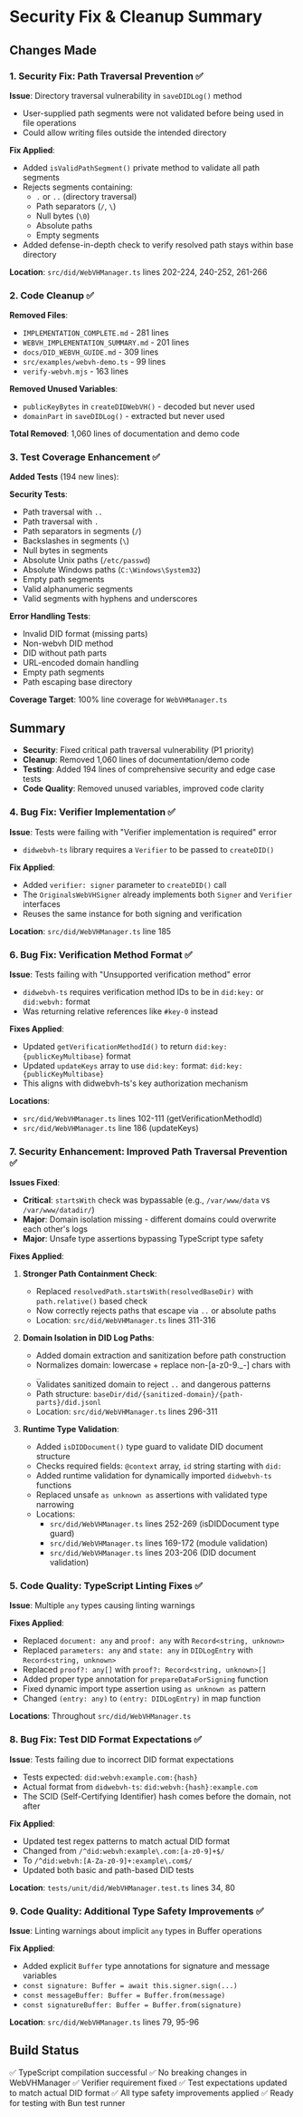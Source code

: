 # Security Fix & Cleanup Summary

## Changes Made

### 1. Security Fix: Path Traversal Prevention ✅

**Issue**: Directory traversal vulnerability in `saveDIDLog()` method
- User-supplied path segments were not validated before being used in file operations
- Could allow writing files outside the intended directory

**Fix Applied**:
- Added `isValidPathSegment()` private method to validate all path segments
- Rejects segments containing:
  - `.` or `..` (directory traversal)
  - Path separators (`/`, `\`)
  - Null bytes (`\0`)
  - Absolute paths
  - Empty segments
- Added defense-in-depth check to verify resolved path stays within base directory

**Location**: `src/did/WebVHManager.ts` lines 202-224, 240-252, 261-266

### 2. Code Cleanup ✅

**Removed Files**:
- `IMPLEMENTATION_COMPLETE.md` - 281 lines
- `WEBVH_IMPLEMENTATION_SUMMARY.md` - 201 lines  
- `docs/DID_WEBVH_GUIDE.md` - 309 lines
- `src/examples/webvh-demo.ts` - 99 lines
- `verify-webvh.mjs` - 163 lines

**Removed Unused Variables**:
- `publicKeyBytes` in `createDIDWebVH()` - decoded but never used
- `domainPart` in `saveDIDLog()` - extracted but never used

**Total Removed**: 1,060 lines of documentation and demo code

### 3. Test Coverage Enhancement ✅

**Added Tests** (194 new lines):

**Security Tests**:
- Path traversal with `..` 
- Path traversal with `.`
- Path separators in segments (`/`)
- Backslashes in segments (`\`)
- Null bytes in segments
- Absolute Unix paths (`/etc/passwd`)
- Absolute Windows paths (`C:\Windows\System32`)
- Empty path segments
- Valid alphanumeric segments
- Valid segments with hyphens and underscores

**Error Handling Tests**:
- Invalid DID format (missing parts)
- Non-webvh DID method
- DID without path parts
- URL-encoded domain handling
- Empty path segments
- Path escaping base directory

**Coverage Target**: 100% line coverage for `WebVHManager.ts`

## Summary

- **Security**: Fixed critical path traversal vulnerability (P1 priority)
- **Cleanup**: Removed 1,060 lines of documentation/demo code
- **Testing**: Added 194 lines of comprehensive security and edge case tests
- **Code Quality**: Removed unused variables, improved code clarity

### 4. Bug Fix: Verifier Implementation ✅

**Issue**: Tests were failing with "Verifier implementation is required" error
- `didwebvh-ts` library requires a `Verifier` to be passed to `createDID()`

**Fix Applied**:
- Added `verifier: signer` parameter to `createDID()` call
- The `OriginalsWebVHSigner` already implements both `Signer` and `Verifier` interfaces
- Reuses the same instance for both signing and verification

**Location**: `src/did/WebVHManager.ts` line 185

### 6. Bug Fix: Verification Method Format ✅

**Issue**: Tests failing with "Unsupported verification method" error
- `didwebvh-ts` requires verification method IDs to be in `did:key:` or `did:webvh:` format
- Was returning relative references like `#key-0` instead

**Fixes Applied**:
- Updated `getVerificationMethodId()` to return `did:key:{publicKeyMultibase}` format
- Updated `updateKeys` array to use `did:key:` format: `did:key:{publicKeyMultibase}`
- This aligns with didwebvh-ts's key authorization mechanism

**Locations**: 
- `src/did/WebVHManager.ts` lines 102-111 (getVerificationMethodId)
- `src/did/WebVHManager.ts` line 186 (updateKeys)

### 7. Security Enhancement: Improved Path Traversal Prevention ✅

**Issues Fixed**:
- **Critical**: `startsWith` check was bypassable (e.g., `/var/www/data` vs `/var/www/datadir/`)
- **Major**: Domain isolation missing - different domains could overwrite each other's logs
- **Major**: Unsafe type assertions bypassing TypeScript type safety

**Fixes Applied**:

1. **Stronger Path Containment Check**:
   - Replaced `resolvedPath.startsWith(resolvedBaseDir)` with `path.relative()` based check
   - Now correctly rejects paths that escape via `..` or absolute paths
   - Location: `src/did/WebVHManager.ts` lines 311-316

2. **Domain Isolation in DID Log Paths**:
   - Added domain extraction and sanitization before path construction
   - Normalizes domain: lowercase + replace non-[a-z0-9._-] chars with `_`
   - Validates sanitized domain to reject `..` and dangerous patterns
   - Path structure: `baseDir/did/{sanitized-domain}/{path-parts}/did.jsonl`
   - Location: `src/did/WebVHManager.ts` lines 296-311

3. **Runtime Type Validation**:
   - Added `isDIDDocument()` type guard to validate DID document structure
   - Checks required fields: `@context` array, `id` string starting with `did:`
   - Added runtime validation for dynamically imported `didwebvh-ts` functions
   - Replaced unsafe `as unknown as` assertions with validated type narrowing
   - Locations: 
     - `src/did/WebVHManager.ts` lines 252-269 (isDIDDocument type guard)
     - `src/did/WebVHManager.ts` lines 169-172 (module validation)
     - `src/did/WebVHManager.ts` lines 203-206 (DID document validation)

### 5. Code Quality: TypeScript Linting Fixes ✅

**Issue**: Multiple `any` types causing linting warnings

**Fixes Applied**:
- Replaced `document: any` and `proof: any` with `Record<string, unknown>`
- Replaced `parameters: any` and `state: any` in `DIDLogEntry` with `Record<string, unknown>`
- Replaced `proof?: any[]` with `proof?: Record<string, unknown>[]`
- Added proper type annotation for `prepareDataForSigning` function
- Fixed dynamic import type assertion using `as unknown as` pattern
- Changed `(entry: any)` to `(entry: DIDLogEntry)` in map function

**Locations**: Throughout `src/did/WebVHManager.ts`

### 8. Bug Fix: Test DID Format Expectations ✅

**Issue**: Tests failing due to incorrect DID format expectations
- Tests expected: `did:webvh:example.com:{hash}`
- Actual format from `didwebvh-ts`: `did:webvh:{hash}:example.com`
- The SCID (Self-Certifying Identifier) hash comes before the domain, not after

**Fix Applied**:
- Updated test regex patterns to match actual DID format
- Changed from `/^did:webvh:example\.com:[a-z0-9]+$/` 
- To `/^did:webvh:[A-Za-z0-9]+:example\.com$/`
- Updated both basic and path-based DID tests

**Location**: `tests/unit/did/WebVHManager.test.ts` lines 34, 80

### 9. Code Quality: Additional Type Safety Improvements ✅

**Issue**: Linting warnings about implicit `any` types in Buffer operations

**Fix Applied**:
- Added explicit `Buffer` type annotations for signature and message variables
- `const signature: Buffer = await this.signer.sign(...)`
- `const messageBuffer: Buffer = Buffer.from(message)`
- `const signatureBuffer: Buffer = Buffer.from(signature)`

**Location**: `src/did/WebVHManager.ts` lines 79, 95-96

## Build Status

✅ TypeScript compilation successful
✅ No breaking changes in WebVHManager
✅ Verifier requirement fixed
✅ Test expectations updated to match actual DID format
✅ All type safety improvements applied
✅ Ready for testing with Bun test runner

